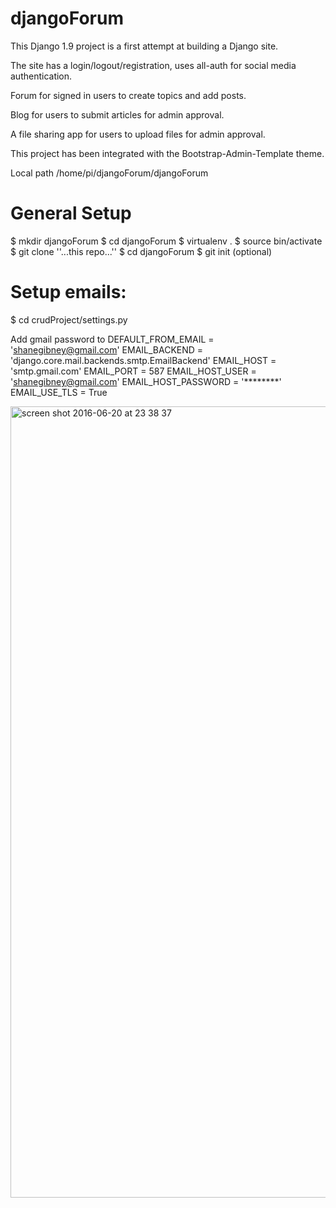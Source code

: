 # djangoForum

This Django 1.9 project is a first attempt at building a Django site.

The site has a login/logout/registration, uses all-auth for social media authentication.

Forum for signed in users to create topics and add posts.

Blog for users to submit articles for admin approval.

A file sharing app for users to upload files for admin approval.

This project has been integrated with the Bootstrap-Admin-Template theme.

Local path /home/pi/djangoForum/djangoForum

# General Setup

$ mkdir djangoForum
$ cd djangoForum
$ virtualenv .
$ source bin/activate
$ git clone ''...this repo...''
$ cd djangoForum
$ git init    (optional)

# Setup emails:
$ cd crudProject/settings.py

Add gmail password to
DEFAULT_FROM_EMAIL = 'shanegibney@gmail.com'
EMAIL_BACKEND = 'django.core.mail.backends.smtp.EmailBackend'
EMAIL_HOST = 'smtp.gmail.com'
EMAIL_PORT = 587
EMAIL_HOST_USER = 'shanegibney@gmail.com'
EMAIL_HOST_PASSWORD = '********'
EMAIL_USE_TLS = True

 <img width="1266" alt="screen shot 2016-06-20 at 23 38 37" src="https://cloud.githubusercontent.com/assets/17167992/16212578/a920aa5e-3740-11e6-99be-e3dc7f0134d5.png">
